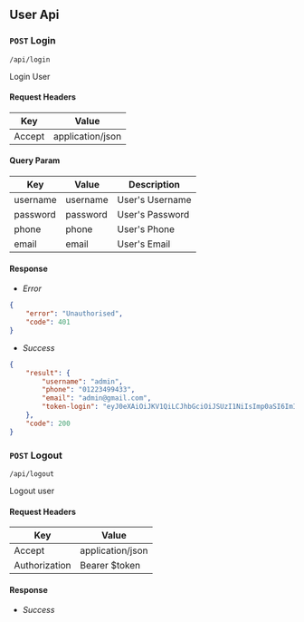 ## User Api

### `POST` Login
```
/api/login
```
Login User
#### Request Headers
| Key | Value |
|---|---|
|Accept|application/json

#### Query Param
| Key | Value | Description |
|---|---|---|
| username | username | User's Username |
| password | password | User's Password |
| phone    | phone    | User's Phone    |
| email    | email    | User's Email    |


#### Response
* _Error_
``` json
{
    "error": "Unauthorised",
    "code": 401
}
```

* _Success_
```json
{
    "result": {
        "username": "admin",
        "phone": "01223499433",
        "email": "admin@gmail.com",
        "token-login": "eyJ0eXAiOiJKV1QiLCJhbGciOiJSUzI1NiIsImp0aSI6ImIxMjg2YjJmMjQ4MWE1ZTIzMGUxYjcwZGM2ZWE3YmQ5OTBkNWI3YmY0Y2VlNDdkNWU0MGEzOTU0ZjM1NTY1NTA3OGUxZGY4NTRhYmMzZjdmIn0.eyJhdWQiOiI1IiwianRpIjoiYjEyODZiMmYyNDgxYTVlMjMwZTFiNzBkYzZlYTdiZDk5MGQ1YjdiZjRjZWU0N2Q1ZTQwYTM5NTRmMzU1NjU1MDc4ZTFkZjg1NGFiYzNmN2YiLCJpYXQiOjE1MzQ3MDA3NjksIm5iZiI6MTUzNDcwMDc2OSwiZXhwIjoxNTY2MjM2NzY4LCJzdWIiOiIxIiwic2NvcGVzIjpbXX0.c_13C90PxxAl8AvZItrW-IFSVJkvbKSPn4reat5qm_xgY-Fd3YpidMsqye_p6SPN1b5mBSLlWOt7BC3Gsw1z4qaZuChSSJ4ZDP6rW_pz2rujU3dRxKf1s7Y-ZB4z2xdAXLaxeVcniWSPLYiBacAUQQURs7_8c6cF9mJvcrk6A4iGdXytu3sCzc3nHyiPhzs3u-MBjpIa4kP_1jdN4udEbbCtbezpq6I6OF-1EWS5LTnfK9PDvckw9AYNk0M5As2-Yxqz045lUnGEVxNwHrvN9LoREIvscBTBc_SkIuNygw-8BQBlHHwlzQP5ZMOJhZ2JUDJiteumcGq2ui48CqgXk2usczF_DSeiOHrFKkpqmuTj_hBNvYHDH_yJFvQIZjjbnHOWud2qlotEtAszjE-sI3nfJBTuOMK0rTSBngdgcp3usa932TkL1XK6LisT14FHiVCjXUn_QlUfS7Q9h31oWM5c0YcmQYbK7qrbiPOhlDNu7tOusaEu3CZixg_QCDzPVfpjthtyZ0gUYZek1phuo_dlNVjwct1UedIKKbWrAy9qH2SRI84laNIsGGnJfWf5kVQPVZf76wa9O57ovSIiZPiNjhr09r1MzjJOsLwP9biQ0BnMMbfiKaTmMsMVQ1pC_KsvRt5I9eYa7E9FLUfdluiBmGDXihkBN-R5kDKi0cg",
    },
    "code": 200
}
```

### `POST` Logout
```
/api/logout
```
Logout user
#### Request Headers
| Key | Value |
|---|---|
|Accept|application/json
|Authorization|Bearer $token

#### Response
* _Success_

```

